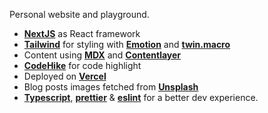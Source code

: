 Personal website and playground.

- [**NextJS**](https://nextjs.org/) as React framework
- [**Tailwind**](https://tailwindcss.com/) for styling with [**Emotion**](https://emotion.sh/docs/introduction) and [**twin.macro**](https://github.com/ben-rogerson/twin.macro)
- Content using [**MDX**](https://github.com/mdx-js/mdx) and [**Contentlayer**](https://github.com/contentlayerdev/contentlayer/)
- [**CodeHike**](https://codehike.org/) for code highlight
- Deployed on [**Vercel**](https://vercel.com/)
- Blog posts images fetched from [**Unsplash**](https://unsplash.com/)
- [**Typescript**](https://www.typescriptlang.org/), [**prettier**](https://prettier.io/) & [**eslint**](https://eslint.org/) for a better dev experience.
